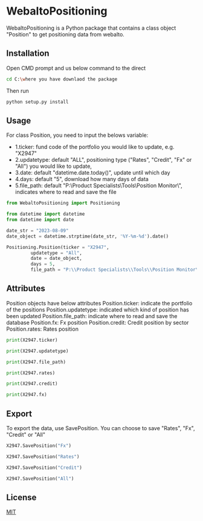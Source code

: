 # WebaltoPositioning

WebaltoPositioning is a Python package that contains a class object "Position" to get positioning data from webalto.

## Installation

Open CMD prompt and us below command to the direct

```bash
cd C:\where you have downlaod the package
```

Then run
```bash
python setup.py install
```

## Usage

For class Position, you need to input the belows variable:

* 1.ticker: fund code of the portfolio you would like to update, e.g. "X2947"
* 2.updatetype: default "ALL", positioning type ("Rates", "Credit", "Fx" or "All") you would like to update, 
* 3.date: default "datetime.date.today()", update until which day
* 4.days: default "5", download how many days of data
* 5.file_path: default "P:\\Product Specialists\\Tools\\Position Monitor\\", indicates where to read and save the file

```python
from WebaltoPositioning import Positioning

from datetime import datetime
from datetime import date

date_str = "2023-08-09"
date_object = datetime.strptime(date_str, '%Y-%m-%d').date()

Positioning.Position(ticker = "X2947",
         updatetype = "All",
         date = date_object,
         days = 5,
         file_path = "P:\\Product Specialists\\Tools\\Position Monitor\\")
```

## Attributes

Position objects have below attributes
Position.ticker: indicate the portfolio of the positions
Position.updatetype: indicated which kind of position has been updated
Position.file_path: indicate where to read and save the database
Position.fx: Fx position
Position.credit: Credit position by sector
Position.rates: Rates position

```python
print(X2947.ticker)

print(X2947.updatetype)

print(X2947.file_path)

print(X2947.rates)

print(X2947.credit)

print(X2947.fx)
```

## Export

To export the data, use SavePosition. You can choose to save "Rates", "Fx", "Credit" or "All"

```python
X2947.SavePosition("Fx")

X2947.SavePosition("Rates")

X2947.SavePosition("Credit")

X2947.SavePosition("All")
```

## License

[MIT](https://choosealicense.com/licenses/mit/)
